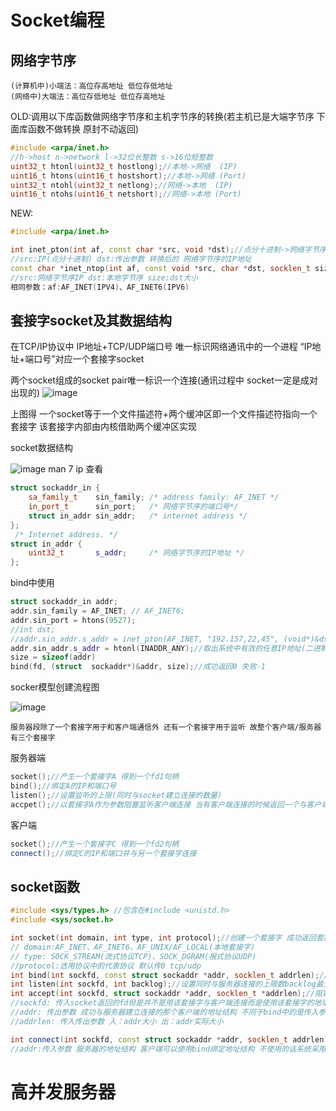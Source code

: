 # Socket编程
## 网络字节序
```
(计算机中)小端法：高位存高地址 低位存低地址
(网络中)大端法：高位存低地址 低位存高地址
```
OLD:调用以下库函数做网络字节序和主机字节序的转换(若主机已是大端字节序 下面库函数不做转换 原封不动返回)
```c++
#include <arpa/inet.h>
//h->host n->network l->32位长整数 s->16位短整数
uint32_t htonl(uint32_t hostlong);//本地->网络  (IP)
uint16_t htons(uint16_t hostshort);//本地->网络 (Port)
uint32_t ntohl(uint32_t netlong);//网络->本地  (IP)
uint16_t ntohs(uint16_t netshort);//网络->本地 (Port)
```
NEW:
```c++
#include <arpa/inet.h>

int inet_pton(int af, const char *src, void *dst);//点分十进制->网络字节序 成功返回1 传入非有效地址返回0 失败返回-1
//src:IP(点分十进制) dst:传出参数 转换后的 网络字节序的IP地址
const char *inet_ntop(int af, const void *src, char *dst, socklen_t size);//网络字节序->点分十进制 成功返回dst 失败返回NULL
//src:网络字节序IP dst:本地字节序 size:dst大小
相同参数：af:AF_INET(IPV4)、AF_INET6(IPV6) 
```
## 套接字socket及其数据结构
在TCP/IP协议中 IP地址+TCP/UDP端口号 唯一标识网络通讯中的一个进程 “IP地址+端口号”对应一个套接字socket 

两个socket组成的socket pair唯一标识一个连接(通讯过程中 socket一定是成对出现的)
![image](https://github.com/Amaz1ngJR/Technology/assets/83129567/35bb452b-c34b-4b96-af72-4a5fc6048b8b)

上图得 一个socket等于一个文件描述符+两个缓冲区即一个文件描述符指向一个套接字 该套接字内部由内核借助两个缓冲区实现

socket数据结构

![image](https://github.com/Amaz1ngJR/Technology/assets/83129567/6197b469-c5f9-4c97-9e71-23de5e0110ba)
man 7 ip 查看
```c++
struct sockaddr_in {
    sa_family_t    sin_family; /* address family: AF_INET */
    in_port_t      sin_port;   /* 网络字节序的端口号*/
    struct in_addr sin_addr;   /* internet address */
};
 /* Internet address. */
struct in_addr {
    uint32_t       s_addr;     /* 网络字节序的IP地址 */
};
```
bind中使用
```c++
struct sockaddr_in addr;
addr.sin_family = AF_INET; // AF_INET6;
addr.sin_port = htons(9527);
//int dst;
//addr.sin_addr.s_addr = inet_pton(AF_INET, "192.157,22,45", (void*)&dst);
addr.sin_addr.s_addr = htonl(INADDR_ANY);//取出系统中有效的任意IP地址(二进制类型)
size = sizeof(addr)
bind(fd, (struct  sockaddr*)&addr, size);//成功返回0 失败-1
```
socker模型创建流程图

![image](https://github.com/Amaz1ngJR/Technology/assets/83129567/78bb5008-527f-43bf-980e-ef4ab2fb93b5)
```
服务器段除了一个套接字用于和客户端通信外 还有一个套接字用于监听 故整个客户端/服务器有三个套接字
```
服务器端
```c++
socket();//产生一个套接字A 得到一个fd1句柄
bind();//绑定A的IP和端口号
listen();//设置监听的上限(同时与socket建立连接的数量)
accpet();//以套接字A作为参数阻塞监听客户端连接 当有客户端连接的时候返回一个与客户端连接的新套接字B用来与客户端通信 原来的套接字A用来监听
```
客户端
```c++
socket();//产生一个套接字C 得到一个fd2句柄
connect();//绑定C的IP和端口并与另一个套接字连接
```
## socket函数
```c++
#include <sys/types.h> //包含在#include <unistd.h>
#include <sys/socket.h>

int socket(int domain, int type, int protocol);//创建一个套接字 成功返回套接字的fd 失败返回-1
// domain:AF_INET、AF_INET6、AF_UNIX/AF_LOCAL(本地套接字)
// type: SOCK_STREAM(流式协议TCP)、SOCK_DGRAM(报式协议UDP)
//protocol:选用协议中的代表协议 默认传0 tcp/udp
int bind(int sockfd, const struct sockaddr *addr, socklen_t addrlen);//给套接字绑定地址结构(IP和端口号)详见上述socket数据结构
int listen(int sockfd, int backlog);//设置同时与服务器连接的上限数backlog最大128(同时进行三次握手的客户端数量)成功返回0 失败-1
int accept(int sockfd, struct sockaddr *addr, socklen_t *addrlen);//阻塞等待客户端建立连接 成功返回与客户端联立联系的新套接字的fd
//sockfd: 传入socket返回的fd但是并不是用该套接字与客户端连接而是使用该套接字的地址结构
//addr: 传出参数 成功与服务器建立连接的那个客户端的地址结构 不同于bind中的是传入参数 传的是自身的地址结构
//addrlen: 传入传出参数 入：addr大小 出：addr实际大小

int connect(int sockfd, const struct sockaddr *addr, socklen_t addrlen);//使用现有的socket与服务器建立连接 成功返回0 失败-1
//addr:传入参数 服务器的地址结构 客户端可以使用bind绑定地址结构 不使用的话系统采用隐式绑定
```
# 高并发服务器

